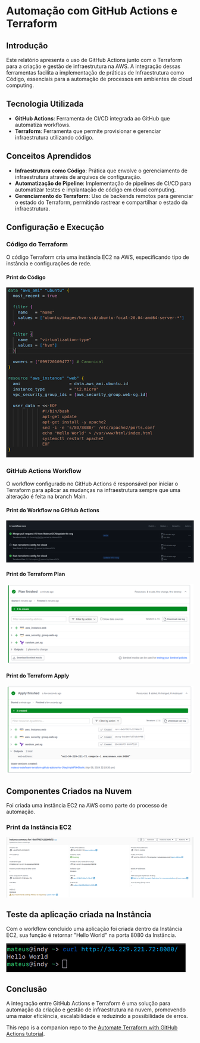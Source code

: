 # Automação com GitHub Actions e Terraform

## Introdução
Este relatório apresenta o uso de GitHub Actions junto com o Terraform para a criação e gestão de infraestrutura na AWS. A integração dessas ferramentas facilita a implementação de práticas de Infraestrutura como Código, essenciais para a automação de processos em ambientes de cloud computing.

## Tecnologia Utilizada
- **GitHub Actions**: Ferramenta de CI/CD integrada ao GitHub que automatiza workflows.
- **Terraform**: Ferramenta que permite provisionar e gerenciar infraestrutura utilizando código.

## Conceitos Aprendidos
- **Infraestrutura como Código**: Prática que envolve o gerenciamento de infraestrutura através de arquivos de configuração.
- **Automatização de Pipeline**: Implementação de pipelines de CI/CD para automatizar testes e implantação de código em cloud computing.
- **Gerenciamento do Terraform**: Uso de backends remotos para gerenciar o estado do Terraform, permitindo rastrear e compartilhar o estado da infraestrutura.

## Configuração e Execução

### Código do Terraform
O código Terraform cria uma instância EC2 na AWS, especificando tipo de instância e configurações de rede.

#### Print do Código
![Image](./images/image6.png)

### GitHub Actions Workflow
O workflow configurado no GitHub Actions é responsável por iniciar o Terraform para aplicar as mudanças na infraestrutura sempre que uma alteração é feita na branch Main.

#### Print do Workflow no GitHub Actions
![Image](./images/image5.png)

#### Print do Terraform Plan
![Image](./images/image4.png)

#### Print do Terraform Apply
![Image](./images/image3.png)

## Componentes Criados na Nuvem
Foi criada uma instância EC2 na AWS como parte do processo de automação.

### Print da Instância EC2
![Image](./images/image1.png)

## Teste da aplicação criada na Instância
Com o workflow concluido uma aplicação foi criada dentro da Instância EC2, sua função é retornar "Hello World" na porta 8080 da Instância.

![Image](./images/image2.png)

## Conclusão
A integração entre GitHub Actions e Terraform é uma solução para automação da criação e gestão de infraestrutura na nuvem, promovendo uma maior eficiência, escalabilidade e reduzindo a possibilidade de erros.





This repo is a companion repo to the [Automate Terraform with GitHub Actions tutorial](https://developer.hashicorp.com/terraform/tutorials/automation/github-actions).
